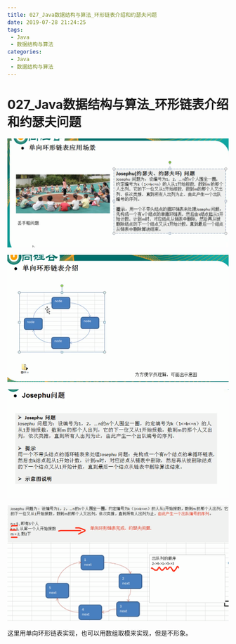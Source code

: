 ```yaml
---
title: 027_Java数据结构与算法_环形链表介绍和约瑟夫问题
date: 2019-07-28 21:24:25
tags: 
 - Java
 - 数据结构与算法
categories:
 - Java
 - 数据结构与算法
---
```


# 027_Java数据结构与算法_环形链表介绍和约瑟夫问题

![Josephu约瑟夫问题1](https://raw.githubusercontent.com/tomxwd/ImageHosting/master/blog/%E6%95%B0%E6%8D%AE%E7%BB%93%E6%9E%84/027Josephu%E7%BA%A6%E7%91%9F%E5%A4%AB%E9%97%AE%E9%A2%981.png)







![单向环形链表介绍](https://raw.githubusercontent.com/tomxwd/ImageHosting/master/blog/%E6%95%B0%E6%8D%AE%E7%BB%93%E6%9E%84/027%E5%8D%95%E5%90%91%E7%8E%AF%E5%BD%A2%E9%93%BE%E8%A1%A8%E4%BB%8B%E7%BB%8D.png)







![Josephu问题1](https://raw.githubusercontent.com/tomxwd/ImageHosting/master/blog/%E6%95%B0%E6%8D%AE%E7%BB%93%E6%9E%84/027Josephu%E9%97%AE%E9%A2%981.png)



![Josephu问题2](https://raw.githubusercontent.com/tomxwd/ImageHosting/master/blog/%E6%95%B0%E6%8D%AE%E7%BB%93%E6%9E%84/027Josephu%E9%97%AE%E9%A2%982.png)



这里用单向环形链表实现，也可以用数组取模来实现，但是不形象。